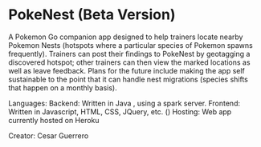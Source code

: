 # PokeNest (Beta Version)

A Pokemon Go companion app designed to help trainers locate nearby Pokemon Nests (hotspots where a particular species of Pokemon spawns frequently). Trainers can post their findings to PokeNest by geotagging a discovered hotspot; other trainers can then view the marked locations as well as leave feedback. Plans for the future include making the app self sustainable to the point that it can handle nest migrations (species shifts that happen on a monthly basis).

Languages:
  Backend: Written in Java , using a spark server.
  Frontend: Written in Javascript, HTML, CSS, JQuery, etc. ()
  Hosting: Web app currently hosted on Heroku

Creator:
  Cesar Guerrero
